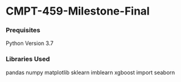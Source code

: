 # CMPT-459-Milestone-Final

### Prequisites
Python Version 3.7

### Libraries Used
pandas
numpy
matplotlib
sklearn
imblearn
xgboost
import seaborn
